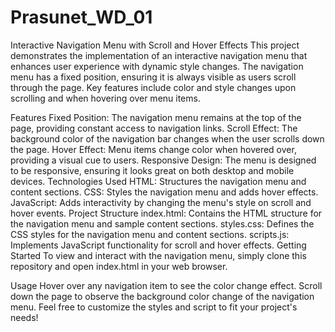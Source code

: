 # Prasunet_WD_01
Interactive Navigation Menu with Scroll and Hover Effects
This project demonstrates the implementation of an interactive navigation menu that enhances user experience with dynamic style changes. The navigation menu has a fixed position, ensuring it is always visible as users scroll through the page. Key features include color and style changes upon scrolling and when hovering over menu items.

Features
Fixed Position: The navigation menu remains at the top of the page, providing constant access to navigation links.
Scroll Effect: The background color of the navigation bar changes when the user scrolls down the page.
Hover Effect: Menu items change color when hovered over, providing a visual cue to users.
Responsive Design: The menu is designed to be responsive, ensuring it looks great on both desktop and mobile devices.
Technologies Used
HTML: Structures the navigation menu and content sections.
CSS: Styles the navigation menu and adds hover effects.
JavaScript: Adds interactivity by changing the menu's style on scroll and hover events.
Project Structure
index.html: Contains the HTML structure for the navigation menu and sample content sections.
styles.css: Defines the CSS styles for the navigation menu and content sections.
scripts.js: Implements JavaScript functionality for scroll and hover effects.
Getting Started
To view and interact with the navigation menu, simply clone this repository and open index.html in your web browser.


Usage
Hover over any navigation item to see the color change effect.
Scroll down the page to observe the background color change of the navigation menu.
Feel free to customize the styles and script to fit your project's needs!

